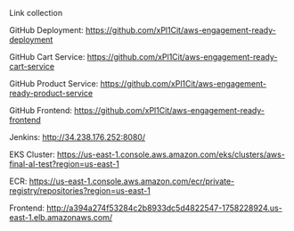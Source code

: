 Link collection



GitHub Deployment: https://github.com/xPl1Cit/aws-engagement-ready-deployment

GitHub Cart Service: https://github.com/xPl1Cit/aws-engagement-ready-cart-service

GitHub Product Service: https://github.com/xPl1Cit/aws-engagement-ready-product-service

GitHub Frontend: https://github.com/xPl1Cit/aws-engagement-ready-frontend



Jenkins: http://34.238.176.252:8080/

EKS Cluster: https://us-east-1.console.aws.amazon.com/eks/clusters/aws-final-al-test?region=us-east-1

ECR: https://us-east-1.console.aws.amazon.com/ecr/private-registry/repositories?region=us-east-1



Frontend: http://a394a274f53284c2b8933dc5d4822547-1758228924.us-east-1.elb.amazonaws.com/



